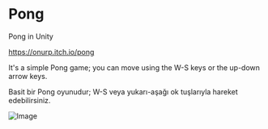 # Pong

Pong in Unity

https://onurp.itch.io/pong

It's a simple Pong game; you can move using the W-S keys or the up-down arrow keys.

Basit bir Pong oyunudur; W-S veya yukarı-aşağı ok tuşlarıyla hareket edebilirsiniz.

![Image](https://github.com/user-attachments/assets/eb775668-a3fe-4425-96bb-65a05189b989)
